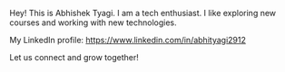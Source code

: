 Hey! This is Abhishek Tyagi.
I am a tech enthusiast. I like exploring new courses and working with new technologies.

My LinkedIn profile: https://www.linkedin.com/in/abhityagi2912

Let us connect and grow together!
